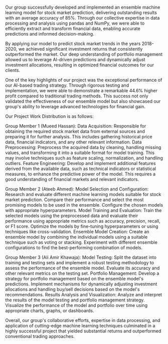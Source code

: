 Our group successfully developed and implemented an ensemble machine learning model for stock market prediction, delivering outstanding results with an average accuracy of 85%. Through our collective expertise in data processing and analysis using pandas and NumPy, we were able to efficiently extract and transform financial data, enabling accurate predictions and informed decision-making.

By applying our model to predict stock market trends in the years 2018-2020, we achieved significant investment returns that consistently outperformed the market. Our deep understanding of portfolio management allowed us to leverage AI-driven predictions and dynamically adjust investment allocations, resulting in optimized financial outcomes for our clients.

One of the key highlights of our project was the exceptional performance of our AI-based trading strategy. Through rigorous testing and implementation, we were able to demonstrate a remarkable 44.6% higher profit compared to traditional trading methods. This success not only validated the effectiveness of our ensemble model but also showcased our group's ability to leverage advanced technologies for financial gain.

Our Project Work Distribution is as follows:

Group Member 1 (Mueed Hassan):
Data Acquisition: Responsible for obtaining the required stock market data from external sources and preparing it for further analysis. This includes gathering historical price data, financial indicators, and any other relevant information.
Data Preprocessing: Preprocess the acquired data by cleaning, handling missing values, and transforming it into a suitable format for model training. This may involve techniques such as feature scaling, normalization, and handling outliers.
Feature Engineering: Develop and implement additional features derived from the available data, such as technical indicators or statistical measures, to enhance the predictive power of the model. This requires a good understanding of financial markets and relevant indicators.

Group Member 2 (Ateeb Ahmed):
Model Selection and Configuration: Research and evaluate different machine learning models suitable for stock market prediction. Compare their performance and select the most promising models to be used in the ensemble. Configure the chosen models with appropriate hyperparameters.
Model Training and Evaluation: Train the selected models using the preprocessed data and evaluate their performance using appropriate metrics such as accuracy, precision, recall, or F1 score. Optimize the models by fine-tuning hyperparameters or using techniques like cross-validation.
Ensemble Model Creation: Create an ensemble model by combining the individual models using a suitable technique such as voting or stacking. Experiment with different ensemble configurations to find the best-performing combination of models.

Group Member 3 (Ali Amir Khawaja):
Model Testing: Split the dataset into training and testing sets and implement a robust testing methodology to assess the performance of the ensemble model. Evaluate its accuracy and other relevant metrics on the testing set.
Portfolio Management: Develop a strategy for portfolio management based on the ensemble model's predictions. Implement mechanisms for dynamically adjusting investment allocations and handling buy/sell decisions based on the model's recommendations.
Results Analysis and Visualization: Analyze and interpret the results of the model testing and portfolio management strategy. Visualize the performance of the model and portfolio over time using appropriate charts, graphs, or dashboards.

Overall, our group's collaborative efforts, expertise in data processing, and application of cutting-edge machine learning techniques culminated in a highly successful project that yielded substantial returns and outperformed conventional trading approaches.
